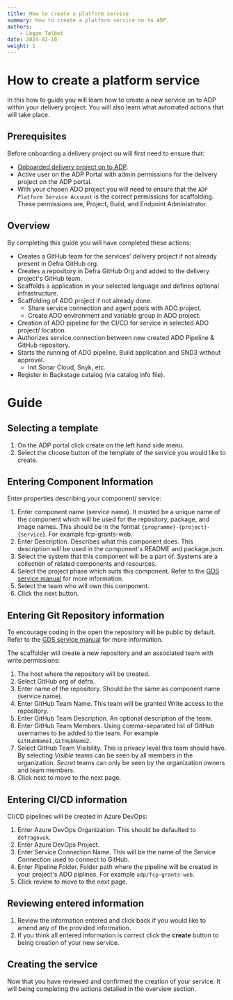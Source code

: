 ```yaml
---
title: How to create a platform service
summary: How to create a platform service on to ADP.
authors:
    - Logan Talbot
date: 2024-02-16
weight: 1
---
```

# How to create a platform service

In this how to guide you will learn how to create a new service on to ADP within your delivery project. You will also learn what automated actions that will take place.

## Prerequisites

Before onboarding a delivery project ou will first need to ensure that:

- [Onboarded delivery project on to ADP](../Getting-Started/onboarding-a-delivery-project.md).
- Active user on the ADP Portal with admin permissions for the delivery project on the ADP portal.
- With your chosen ADO project you will need to ensure that the `ADP Platform Service Account` is the correct permissions for scaffolding. These permissions are, Project, Build, and Endpoint Administrator.

## Overview

By completing this guide you will have completed these actions:

- Creates a GitHub team for the services' delivery project if not already present in Defra GitHub org.
- Creates a repository in Defra GitHub Org and added to the delivery project's GitHub team.
- Scaffolds a application in your selected language and defines optional infrastructure.
- Scaffolding of ADO project if not already done.
  - Share service connection and agent pools with ADO project.
  - Create ADO environment and variable group in ADO project.
- Creation of ADO pipeline for the CI/CD for service in selected ADO project/ location.
- Authorizes service connection between new created ADO Pipeline & GitHub repository.
- Starts the running of ADO pipeline. Build application and SND3 without approval.
  - Init Sonar Cloud, Snyk, etc.
- Register in Backstage catalog (via catalog info file).

# Guide

## Selecting a template

1. On the ADP portal click create on the left hand side menu.
2. Select the choose button of the template of the service you would like to create.

## Entering Component Information

Enter properties describing your component/ service:

1. Enter component name (service name). It musted be a unique name of the component which will be used for the repository, package, and image names. This should be in the format `{programme}-{project}-{service`}. For example fcp-grants-web.
2. Enter Description. Describes what this component does. This description will be used in the component's README and package.json.
3. Select the system that this component will be a part of. Systems are a collection of related components and resources.
4. Select the project phase which suits this component. Refer to the [GDS service manual](https://www.gov.uk/service-manual/agile-delivery) for more information.
5. Select the team who will own this component.
6. Click the next button.

## Entering Git Repository information

To encourage coding in the open the repository will be public by default. Refer to the [GDS service manual](https://www.gov.uk/service-manual/technology/making-source-code-open-and-reusable) for more information.

The scaffolder will create a new repository and an associated team with write permissions:

1. The host where the repository will be created.
2. Select GitHub org of defra.
3. Enter name of the repository. Should be the same as component name (service name).
4. Enter GitHub Team Name. This team will be granted Write access to the repository.
5. Enter GitHub Team Description. An optional description of the team.
6. Enter GitHub Team Members. Using comma-separated list of GitHub usernames to be added to the team. For example `GitHubName1,GitHubName2`.
7. Select GitHub Team Visibility. This is privacy level this team should have. By selecting *Visible* teams can be seen by all members in the organization. *Secret* teams can only be seen by the organization owners and team members.
8. Click next to move to the next page.

## Entering CI/CD information

CI/CD pipelines will be created in Azure DevOps:

1. Enter Azure DevOps Organization. This should be defaulted to `defragovuk`.
2. Enter Azure DevOps Project.
3. Enter Service Connection Name. This will be the name of the Service Connection used to connect to GitHub.
4. Enter Pipeline Folder. Folder path where the pipeline will be created in your project's ADO piplines. For example `adp/fcp-grants-web`.
5. Click review to move to the next page.

## Reviewing entered information

1. Review the information entered and click back if you would like to amend any of the provided information.
2. If you think all entered information is correct click the **create** button to being creation of your new service.

## Creating the service

Now that you have reviewed and confirmed the creation of your service. It will being completing the actions detailed in the overview section.
